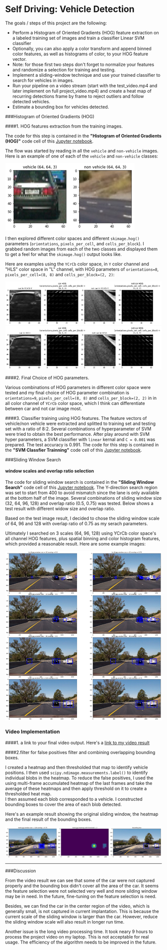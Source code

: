 

# **Self Driving: Vehicle Detection**

The goals / steps of this project are the following:

* Perform a Histogram of Oriented Gradients (HOG) feature extraction on a labeled training set of images and train a classifier Linear SVM classifier
* Optionally, you can also apply a color transform and append binned color features, as well as histograms of color, to your HOG feature vector. 
* Note: for those first two steps don't forget to normalize your features and randomize a selection for training and testing.
* Implement a sliding-window technique and use your trained classifier to search for vehicles in images.
* Run your pipeline on a video stream (start with the test_video.mp4 and later implement on full project_video.mp4) and create a heat map of recurring detections frame by frame to reject outliers and follow detected vehicles.
* Estimate a bounding box for vehicles detected.




###Histogram of Oriented Gradients (HOG)

####1. HOG features extraction from the training images.

The code for this step is contained in the **"Histogram of Oriented Gradients (HOG)"** code cell of this [Jupyter notebook](./SelfDrvingVehicleDetection.ipynb).  

The flow was started by reading in all the `vehicle` and `non-vehicle` images.  Here is an example of one of each of the `vehicle` and `non-vehicle` classes:

![vehicle_non_vehicle_example](./output_images/vehicle_non_vehicle_example.png)


I then explored different color spaces and different `skimage.hog()` parameters (`orientations`, `pixels_per_cell`, and `cells_per_block`).  I grabbed random images from each of the two classes and displayed them to get a feel for what the `skimage.hog()` output looks like.

Here are examples using the `YCrCb` color space, in `Y` color channel and "HLS" color space in "L" channel,  with HOG parameters of `orientations=8`, `pixels_per_cell=(8, 8)` and `cells_per_block=(2, 2)`:


![hog_param](./output_images/color_space_and_hog_parameter_selection_YCrCb_Y.png)
![hog_param](./output_images/color_space_and_hog_parameter_selection_HLS_L.png)


####2. Final Choice of HOG parameters.

Various combinations of HOG parameters in different color space were tested and my final choice of HOG parameter combination is `orientations=9`, `pixels_per_cell=(8, 8)` and `cells_per_block=(2, 2)` in in all color channel of 
`YCrCb` color space, which I think can differentiate between car and not car image most.

####3. Classifier training using HOG features.
The feature vectors of vehicle/non vehicle were extracted and splitted to training set and testing set with a ratio of 8:2. 
Several combinations of hyperparameter of SVM were tried to obtain the best performance. After play around with SVM hyper parameters, a SVM classifier with `linear` kernal and `C = 0.001` was prepared. The test accuracy is 0.991. The code for this step is contained in the **"SVM Classfier Trainning"** code cell of this [Jupyter notebook](./SelfDrvingVehicleDetection.ipynb). 

###Sliding Window Search

#### window scales and overlap ratio selection 
The code for sliding window search is contained in the **"Sliding Window Search"** code cell of this [Jupyter notebook](./SelfDrvingVehicleDetection.ipynb). The Y-direction search region was set to start from 400 to avoid mismatch since the lane is only available at the bottom half of the image. Several combinations of sliding window size (32, 64, 96, 128) and overlap ratio (0.5, 0.75) was tested. Below shows a test result with different widow size and overlap ratio. 





Based on the test image result, I decided to chose the sliding window scale of 64, 96 and 128 with overlap ratio of 0.75 as my serach parameters.



Ultimately I searched on 3 scales (64, 96, 128) using YCrCb color space's all channel HOG features, plus  spatial binning and color histogram features, which provided a reasonable result. Here are some example images:

![sliding_window_64](./output_images/sliding_window_96_0.75.png)



### Video Implementation

####1. a link to your final video output.
Here's a [link to my video result](./processed_project_video.mp4)


####2.filter for false positives filter and combining overlapping bounding boxes.

 I created a heatmap and then thresholded that map to identify vehicle positions.  I then used `scipy.ndimage.measurements.label()` to identify individual blobs in the heatmap.  To reduce the false positives, I used the using multi-frame accumulated heatmap of the last frames and take the average of these  heatmaps and then apply threshold on it to create a thresholded heat map.  
 I then assumed each blob corresponded to a vehicle.  I constructed bounding boxes to cover the area of each blob detected.  

Here's an example result showing the original sliding window, the heatmap and the final result of the bounding boxes.

![sliding_window_64](./output_images/false_positive_filter.png)



---

###Discussion

From the video result we can see that some of the car were not captured properly and the bounding box didn't cover all the area of the car. It seems the feature selection were not selected very well and more silding window may be in need. In the future, fine-tuning on the feature selection is need.

Besides, we can find the car in the center region of the video, which is generally small, is not captured in current implantation. This is because the current scale of the sliding window is larger than the car. However, reduce the sliding window scale will also result in longer run time.

Another issue is the long video processing time. It took neary 9 hours to process the project video on my laptop. This is not acceptable for real usage. The efficiency of the algorithm needs to be improved in the future.
 

 

